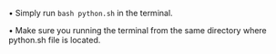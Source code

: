 • Simply run `bash python.sh` in the terminal.

• Make sure you running the terminal from the same directory where python.sh file is located.
